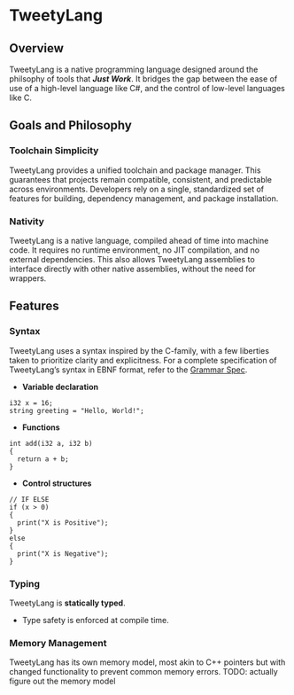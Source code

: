 # TweetyLang

## Overview
TweetyLang is a native programming language designed around the philsophy of tools that ***Just Work***. It bridges the gap between the ease of use of a high-level language like C#, and the control of low-level languages like C.

## Goals and Philosophy
### Toolchain Simplicity
TweetyLang provides a unified toolchain and package manager. This guarantees that projects remain compatible, consistent, and predictable across environments.
Developers rely on a single, standardized set of features for building, dependency management, and package installation.

### Nativity
TweetyLang is a native language, compiled ahead of time into machine code. It requires no runtime environment, no JIT compilation, and no external dependencies. This also allows
TweetyLang assemblies to interface directly with other native assemblies, without the need for wrappers.

## Features
### Syntax
TweetyLang uses a syntax inspired by the C-family, with a few liberties taken to prioritize clarity and explicitness.
For a complete specification of TweetyLang’s syntax in EBNF format, refer to the [Grammar Spec](Grammar.md).

- **Variable declaration**
```Tweety
i32 x = 16;
string greeting = "Hello, World!";
```

- **Functions**
```Tweety
int add(i32 a, i32 b)
{
  return a + b;
}
```

- **Control structures**
```Tweety
// IF ELSE
if (x > 0)
{
  print("X is Positive");
}
else
{
  print("X is Negative");
}
```

### Typing
TweetyLang is **statically typed**.
- Type safety is enforced at compile time.

### Memory Management
TweetyLang has its own memory model, most akin to C++ pointers but with changed functionality to prevent common memory errors.
TODO: actually figure out the memory model
